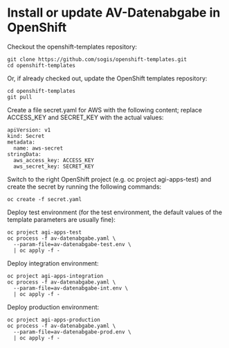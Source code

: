 # Install or update AV-Datenabgabe in OpenShift

Checkout the openshift-templates repository:

```
git clone https://github.com/sogis/openshift-templates.git
cd openshift-templates
```

Or, if already checked out, update the OpenShift templates repository:

```
cd openshift-templates
git pull
```

Create a file secret.yaml for AWS with the following content; replace ACCESS_KEY and SECRET_KEY with the actual values:
```
apiVersion: v1
kind: Secret
metadata:
  name: aws-secret
stringData:
  aws_access_key: ACCESS_KEY
  aws_secret_key: SECRET_KEY
```

Switch to the right OpenShift project (e.g. oc project agi-apps-test) and create the secret by running the following commands:
```
oc create -f secret.yaml
```

Deploy test environment (for the test environment, the default values of the template parameters are usually fine):

```
oc project agi-apps-test
oc process -f av-datenabgabe.yaml \
  --param-file=av-datenabgabe-test.env \
  | oc apply -f -
```

Deploy integration environment:

```
oc project agi-apps-integration
oc process -f av-datenabgabe.yaml \
  --param-file=av-datenabgabe-int.env \
  | oc apply -f -
```

Deploy production environment:

```
oc project agi-apps-production
oc process -f av-datenabgabe.yaml \
  --param-file=av-datenabgabe-prod.env \
  | oc apply -f -
```

